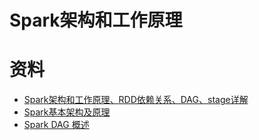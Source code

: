 # Spark架构和工作原理

# 资料

- [Spark架构和工作原理、RDD依赖关系、DAG、stage详解](https://blog.csdn.net/qq_41521180/article/details/90677622)
- [Spark基本架构及原理](https://www.cnblogs.com/Mayny/p/9330436.html)
- [Spark DAG 概述](https://my.oschina.net/google123456789qq/blog/2251353)